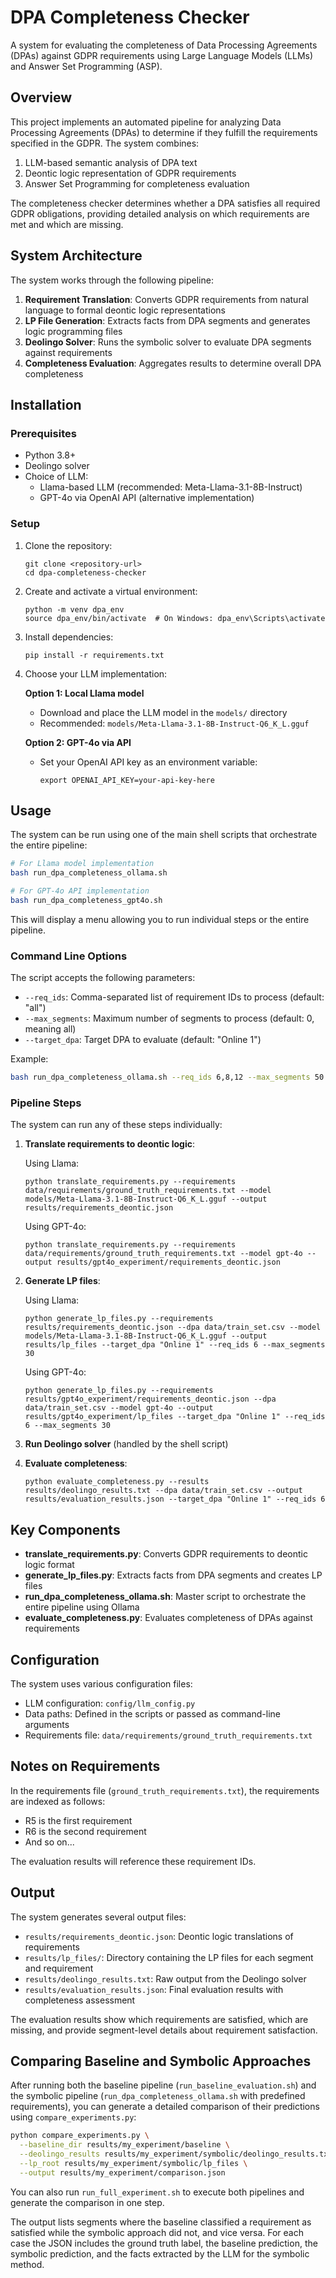 # DPA Completeness Checker

A system for evaluating the completeness of Data Processing Agreements (DPAs) against GDPR requirements using Large Language Models (LLMs) and Answer Set Programming (ASP).

## Overview

This project implements an automated pipeline for analyzing Data Processing Agreements (DPAs) to determine if they fulfill the requirements specified in the GDPR. The system combines:

1. LLM-based semantic analysis of DPA text
2. Deontic logic representation of GDPR requirements
3. Answer Set Programming for completeness evaluation

The completeness checker determines whether a DPA satisfies all required GDPR obligations, providing detailed analysis on which requirements are met and which are missing.

## System Architecture

The system works through the following pipeline:

1. **Requirement Translation**: Converts GDPR requirements from natural language to formal deontic logic representations
2. **LP File Generation**: Extracts facts from DPA segments and generates logic programming files
3. **Deolingo Solver**: Runs the symbolic solver to evaluate DPA segments against requirements
4. **Completeness Evaluation**: Aggregates results to determine overall DPA completeness

## Installation

### Prerequisites

- Python 3.8+
- Deolingo solver
- Choice of LLM:
  - Llama-based LLM (recommended: Meta-Llama-3.1-8B-Instruct)
  - GPT-4o via OpenAI API (alternative implementation)

### Setup

1. Clone the repository:
   ```
   git clone <repository-url>
   cd dpa-completeness-checker
   ```

2. Create and activate a virtual environment:
   ```
   python -m venv dpa_env
   source dpa_env/bin/activate  # On Windows: dpa_env\Scripts\activate
   ```

3. Install dependencies:
   ```
   pip install -r requirements.txt
   ```

4. Choose your LLM implementation:
   
   **Option 1: Local Llama model**
   - Download and place the LLM model in the `models/` directory
   - Recommended: `models/Meta-Llama-3.1-8B-Instruct-Q6_K_L.gguf`
   
   **Option 2: GPT-4o via API**
   - Set your OpenAI API key as an environment variable:
     ```
     export OPENAI_API_KEY=your-api-key-here
     ```

## Usage

The system can be run using one of the main shell scripts that orchestrate the entire pipeline:

```bash
# For Llama model implementation
bash run_dpa_completeness_ollama.sh

# For GPT-4o API implementation
bash run_dpa_completeness_gpt4o.sh
```

This will display a menu allowing you to run individual steps or the entire pipeline.

### Command Line Options

The script accepts the following parameters:

- `--req_ids`: Comma-separated list of requirement IDs to process (default: "all")
- `--max_segments`: Maximum number of segments to process (default: 0, meaning all)
- `--target_dpa`: Target DPA to evaluate (default: "Online 1")

Example:
```bash
bash run_dpa_completeness_ollama.sh --req_ids 6,8,12 --max_segments 50 --target_dpa "Online 2"
```

### Pipeline Steps

The system can run any of these steps individually:

1. **Translate requirements to deontic logic**:
   
   Using Llama:
   ```
   python translate_requirements.py --requirements data/requirements/ground_truth_requirements.txt --model models/Meta-Llama-3.1-8B-Instruct-Q6_K_L.gguf --output results/requirements_deontic.json
   ```
   
   Using GPT-4o:
   ```
   python translate_requirements.py --requirements data/requirements/ground_truth_requirements.txt --model gpt-4o --output results/gpt4o_experiment/requirements_deontic.json
   ```

2. **Generate LP files**:
   
   Using Llama:
   ```
   python generate_lp_files.py --requirements results/requirements_deontic.json --dpa data/train_set.csv --model models/Meta-Llama-3.1-8B-Instruct-Q6_K_L.gguf --output results/lp_files --target_dpa "Online 1" --req_ids 6 --max_segments 30
   ```
   
   Using GPT-4o:
   ```
   python generate_lp_files.py --requirements results/gpt4o_experiment/requirements_deontic.json --dpa data/train_set.csv --model gpt-4o --output results/gpt4o_experiment/lp_files --target_dpa "Online 1" --req_ids 6 --max_segments 30
   ```

3. **Run Deolingo solver** (handled by the shell script)

4. **Evaluate completeness**:
   ```
   python evaluate_completeness.py --results results/deolingo_results.txt --dpa data/train_set.csv --output results/evaluation_results.json --target_dpa "Online 1" --req_ids 6
   ```

## Key Components

- **translate_requirements.py**: Converts GDPR requirements to deontic logic format
- **generate_lp_files.py**: Extracts facts from DPA segments and creates LP files
 - **run_dpa_completeness_ollama.sh**: Master script to orchestrate the entire pipeline using Ollama
- **evaluate_completeness.py**: Evaluates completeness of DPAs against requirements

## Configuration

The system uses various configuration files:

- LLM configuration: `config/llm_config.py`
- Data paths: Defined in the scripts or passed as command-line arguments
- Requirements file: `data/requirements/ground_truth_requirements.txt`

## Notes on Requirements

In the requirements file (`ground_truth_requirements.txt`), the requirements are indexed as follows:
- R5 is the first requirement
- R6 is the second requirement
- And so on...

The evaluation results will reference these requirement IDs.

## Output

The system generates several output files:

- `results/requirements_deontic.json`: Deontic logic translations of requirements
- `results/lp_files/`: Directory containing the LP files for each segment and requirement
- `results/deolingo_results.txt`: Raw output from the Deolingo solver
- `results/evaluation_results.json`: Final evaluation results with completeness assessment

The evaluation results show which requirements are satisfied, which are missing, and provide segment-level details about requirement satisfaction.

## Comparing Baseline and Symbolic Approaches

After running both the baseline pipeline (`run_baseline_evaluation.sh`) and the symbolic pipeline (`run_dpa_completeness_ollama.sh` with predefined requirements), you can generate a detailed comparison of their predictions using `compare_experiments.py`:

```bash
python compare_experiments.py \
  --baseline_dir results/my_experiment/baseline \
  --deolingo_results results/my_experiment/symbolic/deolingo_results.txt \
  --lp_root results/my_experiment/symbolic/lp_files \
  --output results/my_experiment/comparison.json
```

You can also run `run_full_experiment.sh` to execute both pipelines and generate
the comparison in one step.

The output lists segments where the baseline classified a requirement as satisfied while the symbolic approach did not, and vice versa. For each case the JSON includes the ground truth label, the baseline prediction, the symbolic prediction, and the facts extracted by the LLM for the symbolic method.
